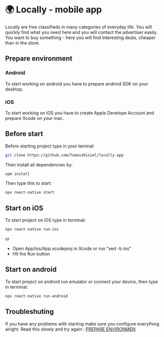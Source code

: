 # :earth_africa: Locally - mobile app

Locally are free classifieds in many categories of everyday life. You will quickly find what you need here and you will contact the advertiser easily. You want to buy something - here you will find interesting deals, cheaper than in the store.

## Prepare environment
### Android
To start working on android you have to prepare android SDK on your desktop.
### iOS
To start working on iOS you have to create Apple Develope Account and prepare Xcode on your mac.

## Before start
Before starting project type in your teminal:
```bash
git clone https://github.com/TomaszKisiel/locally-app
```
Then install all dependencies by:
```bash
npm install
```
Then type this to start:
```bash
npx react-native start
```

## Start on iOS
To start project on iOS type in terminal:
```bash
npx react-native run-ios
```
or
 - Open App/ios/App.xcodeproj in Xcode or run "xed -b ios"
 - Hit the Run button

## Start on android
To start project on android run emulator or connect your device, then type in terminal:
```bash
npx react-native run-android
```

## Troubleshuting
If you have any problems with starting make sure you configure everything alright. Read this slowly and try again : [PREPARE ENVIRONMEN](https://reactnative.dev/docs/environment-setup)
